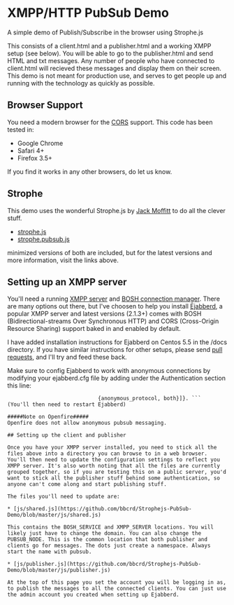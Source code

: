 # XMPP/HTTP PubSub Demo

A simple demo of Publish/Subscribe in the browser using Strophe.js

This consists of a client.html and a publisher.html and a working XMPP setup (see below). You will be able to go to the publisher.html and send HTML and txt messages. Any number of people who have connected to client.html will recieved these messages and display them on their screen. This demo is not meant for production use, and serves to get people up and running with the technology as quickly as possible. 

## Browser Support

You need a modern browser for the [CORS](http://www.w3.org/TR/cors/) support. This code has been tested in:

* Google Chrome
* Safari 4+
* Firefox 3.5+

If you find it works in any other browsers, do let us know.

## Strophe

This demo uses the wonderful Strophe.js by [Jack Moffitt](http://metajack.im/) to do all the clever stuff.

* [strophe.js](https://github.com/metajack/strophejs) 
* [strophe.pubsub.js](https://github.com/metajack/strophejs)

minimized versions of both are included, but for the latest versions and more information, visit the links above.

## Setting up an XMPP server

You'll need a running [XMPP server](http://xmpp.org/xmpp-software/servers/) and [BOSH connection manager](http://metajack.im/2008/09/08/which-bosh-server-do-you-need/). There are many options out there, but I've choosen to help you install [Ejabberd](http://www.ejabberd.im/), a popular XMPP server and latest versions (2.1.3+) comes with BOSH (Bidirectional-streams Over Synchronous HTTP) and CORS (Cross-Origin Resource Sharing) support baked in and enabled by default.

I have added installation instructions for Ejabberd on Centos 5.5 in the /docs directory. If you have similar instructions for other setups, please send [pull requests](http://help.github.com/pull-requests/), and I'll try and feed these back.

Make sure to config Ejabberd to work with anonymous connections by modifying your ejabberd.cfg file by adding under the Authentication section this line: 
```{host_config, "vm.local", [{auth_method, [anonymous]},
                             {anonymous_protocol, both}]}. ```
(You'll then need to restart Ejabberd)

#####Note on Openfire#####
Openfire does not allow anonymous pubsub messaging.

## Setting up the client and publisher

Once you have your XMPP server installed, you need to stick all the files above into a directory you can browse to in a web browser. You'll then need to update the configuration settings to reflect you XMPP server. It's also worth noting that all the files are currently grouped together, so if you are testing this on a public server, you'd want to stick all the publisher stuff behind some authentication, so anyone can't come along and start publishing stuff.

The files you'll need to update are:

* [js/shared.js](https://github.com/bbcrd/Strophejs-PubSub-Demo/blob/master/js/shared.js)

This contains the BOSH_SERVICE and XMPP_SERVER locations. You will likely just have to change the domain. You can also change the PUBSUB_NODE. This is the common location that both publisher and clients go for messages. The dots just create a namespace. Always start the name with pubsub.

* [js/publisher.js](https://github.com/bbcrd/Strophejs-PubSub-Demo/blob/master/js/publisher.js)

At the top of this page you set the account you will be logging in as, to publish the messages to all the connected clients. You can just use the admin account you created when setting up Ejabberd.

